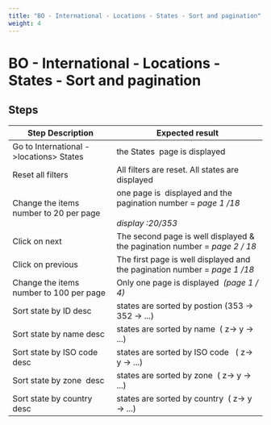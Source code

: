 ```yaml
---
title: "BO - International - Locations - States - Sort and pagination"
weight: 4
---
```


# BO - International - Locations - States - Sort and pagination
## Steps
| Step Description | Expected result |
| ----- | ----- |
| Go to International ->locations> States | the States  page is displayed |
| Reset all filters | All filters are reset. All states are displayed |
| Change the items number to 20 per page | one page is  displayed and the pagination number = _page 1 /18_<br><br>_display :20/353_ |
| Click on next | The second page is well displayed & the pagination number = _page 2 / 18_ |
| Click on previous | The first page is well displayed and the pagination number = _page 1 /18_ |
| Change the items number to 100 per page | Only one page is displayed  _(page 1 / 4)_ |
| Sort state by ID desc | states are sorted by postion (353 -> 352 -> ...) |
| Sort state by name desc | states are sorted by name  ( z-> y -> ...) |
| Sort state by ISO code  desc | states are sorted by ISO code   ( z-> y -> ...) |
| Sort state by zone  desc | states are sorted by zone  ( z-> y -> ...) |
| Sort state by country  desc | states are sorted by country  ( z-> y -> ...) |
